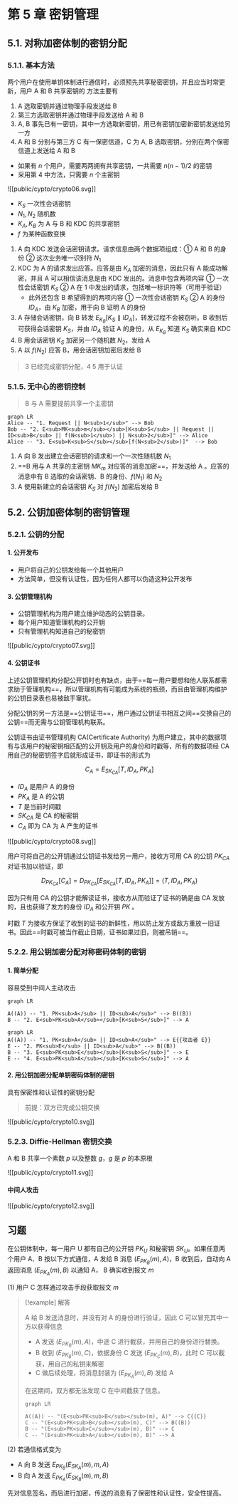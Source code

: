# 第 5 章 密钥管理

## 5.1. 对称加密体制的密钥分配

### 5.1.1. 基本方法

两个用户在使用单钥体制进行通信时，必须预先共享秘密密钥，并且应当时常更新，用户 A 和 B 共享密钥的 方法主要有

1. A 选取密钥并通过物理手段发送给 B
2. 第三方选取密钥并通过物理手段发送给 A 和 B
3. A, B 事先已有一密钥，其中一方选取新密钥，用已有密钥加密新密钥发送给另一方
4. A 和 B 分别与第三方 C 有一保密信道，C 为 A, B 选取密钥，分别在两个保密信道上发送给 A 和 B

- 如果有 $n$ 个用户，需要两两拥有共享密钥，一共需要 $n(n-1)/2$ 的密钥
- 采用第 4 中方法，只需要 $n$ 个主密钥

![[public/cypto/crypto06.svg]]

- $K_S$ 一次性会话密钥
- $N_1, N_2$ 随机数
- $K_A, K_B$ 为 A 与 B 和 KDC 的共享密钥
- $f$ 为某种函数变换

1. A 向 KDC 发送会话密钥请求。请求信息由两个数据项组成：① A 和 B 的身份 ② 这次业务唯一识别符 $N_1$
2. KDC 为 A 的请求发出应答。应答是由 $K_A$ 加密的消息，因此只有 A 能成功解密，并且 A 可以相信该消息是由 KDC 发出的。消息中包含两项内容 ① 一次性会话密钥 $K_S$ ② A 在 1 中发出的请求，包括唯一标识符等（可用于验证）
    - 此外还包含 B 希望得到的两项内容 ① 一次性会话密钥 $K_S$ ② A 的身份 $ID_A$，由 $K_B$ 加密，用于向 B 证明 A 的身份
3. A 存储会话密钥，向 B 转发 $E_{K_B}[K_S \parallel ID_A]$，转发过程不会被窃听。B 收到后可获得会话密钥 $K_S$，并由 $ID_A$ 验证 A 的身份，从 $E_{K_B}$ 知道 $K_S$ 确实来自 KDC
4. B 用会话密钥 $K_S$ 加密另一个随机数 $N_2$，发给 A
5. A 以 $f(N_2)$ 应答 B，用会话密钥加密后发给 B

> 3 已经完成密钥分配，4 5 用于认证

### 5.1.5. 无中心的密钥控制

> B 与 A 需要提前共享一个主密钥

```mermaid
graph LR
Alice -- "1. Request || N<sub>1</sub>" --> Bob
Bob -- "2. E<sub>MK<sub>m</sub></sub>[K<sub>S</sub> || Request || ID<sub>B</sub> || f(N<sub>1</sub>) || N<sub>2</sub>]" --> Alice
Alice -- "3. E<sub>K<sub>S</sub></sub>[f(N<sub>2</sub>)]"  --> Bob
```

1. A 向 B 发出建立会话密钥的请求和一个一次性随机数 $N_1$
2. ==B 用与 A 共享的主密钥 $MK_m$ 对应答的消息加密==，并发送给 A 。应答的消息中有 B 选取的会话密钥、B 的身份、$f(N_1)$ 和 $N_2$
3. A 使用新建立的会话密钥 $K_S$ 对 $f(N_2)$ 加密后发给 B

## 5.2. 公钥加密体制的密钥管理

### 5.2.1. 公钥的分配

#### 1. 公开发布

- 用户将自己的公钥发给每一个其他用户  
- 方法简单，但没有认证性，因为任何人都可以伪造这种公开发布

#### 3. 公钥管理机构

- 公钥管理机构为用户建立维护动态的公钥目录。
- 每个用户知道管理机构的公开钥
- 只有管理机构知道自己的秘密钥

![[public/cypto/crypto07.svg]]

#### 4. 公钥证书

上述公钥管理机构分配公开钥时也有缺点，由于==每一用户要想和他人联系都需求助于管理机构==，所以管理机构有可能成为系统的瓶颈，而且由管理机构维护的公钥目录表也易被敌手窜扰。

分配公钥的另一方法是==公钥证书==，用户通过公钥证书相互之间==交换自己的公钥==而无需与公钥管理机构联系。

公钥证书由证书管理机构 CA(Certificate Authority) 为用户建立，其中的数据项有与该用户的秘密钥相匹配的公开钥及用户的身份和时戳等，所有的数据项经 CA 用自己的秘密钥签字后就形成证书，即证书的形式为

$$
C_A = E_{SK_{CA}}[T, ID_A, PK_A]
$$

- $ID_A$ 是用户 A 的身份
- $PK_A$ 是 A 的公钥
- $T$ 是当前时间戳
- $SK_{CA}$ 是 CA 的秘密钥
- $C_A$ 即为 CA 为 A 产生的证书

![[public/cypto/crypto08.svg]]

用户可将自己的公开钥通过公钥证书发给另一用户，接收方可用 CA 的公钥 $PK_{CA}$ 对证书加以验证，即

$$
D_{PK_{CA}}[C_A]=D_{PK_{CA}}[E_{SK_{CA}}[T, ID_A, PK_A]]=(T, ID_A, PK_A)
$$

因为只有用 CA 的公钥才能解读证书，接收方从而验证了证书的确是由 CA 发放的，且也获得了发方的身份 $ID_A$ 和公开钥 $PK$ 。

时戳 $T$ 为接收方保证了收到的证书的新鲜性，用以防止发方或敌方重放一旧证书。因此==时戳可被当作截止日期，证书如果过旧，则被吊销==。

### 5.2.2. 用公钥加密分配对称密码体制的密钥

#### 1. 简单分配

容易受到中间人主动攻击

```mermaid
graph LR

A((A)) -- "1. PK<sub>A</sub> || ID<sub>A</sub>" --> B((B))
B -- "2. E<sub>PK<sub>A</sub></sub>[K<sub>S</sub>]" --> A
```

```mermaid
graph LR
A((A)) -- "1. PK<sub>A</sub> || ID<sub>A</sub>" --> E{{攻击者 E}}
E -- "2. PK<sub>E</sub> || ID<sub>A</sub>" --> B((B))
B -- "3. E<sub>PK<sub>E</sub></sub>[K<sub>S</sub>]" --> E
E -- "4. E<sub>PK<sub>A</sub></sub>[K<sub>S</sub>]" --> A
```

#### 2. 用公钥加密分配单钥密码体制的密钥

具有保密性和认证性的密钥分配

> 前提：双方已完成公钥交换

![[public/cypto/crypto10.svg]]

### 5.2.3. Diffie-Hellman 密钥交换

A 和 B 共享一个素数 $p$ 以及整数 $g$，$g$ 是 $p$ 的本原根

![[public/cypto/crypto11.svg]]

#### 中间人攻击

![[public/cypto/crypto12.svg]]

## 习题

在公钥体制中，每一用户 U 都有自己的公开钥 $PK_U$ 和秘密钥 $SK_U$。如果任意两个用户 A、B 按以下方式通信，A 发给 B 消息 $(E_{PK_{B}}(m),A)$，B 收到后，自动向 A 返回消息 $(E_{PK_A}(m),B)$ 以通知 A， B 确实收到报文 $m$

(1) 用户 C 怎样通过攻击手段获取报文 $m$

> [!example] 解答
> 
> A 给 B 发送消息时，并没有对 A 的身份进行验证，因此 C 可以冒充其中一方以获得信息
> 
> - A 发送 $(E_{PK_B}(m),A)$，中途 C 进行截获，并用自己的身份进行替换。
> - B 收到 $(E_{PK_B}(m), C)$，依据身份 C 发送 $(E_{PK_C}(m), B)$，此时 C 可以截获，用自己的私钥来解密
> - C 做后续处理，将消息封装为 $(E_{PK_A}(m),B)$ 发给 A
> 
> 在这期间，双方都无法发现 C 在中间截获了信息。
> 
> ~~~mermaid
> graph LR
> 
> A((A)) -- "(E<sub>PK<sub>B</sub></sub>(m), A)" --> C{{C}}
> C -- "(E<sub>PK<sub>B</sub></sub>(m), C)" --> B((B))
> B -- "(E<sub>PK<sub>C</sub></sub>(m), B)" --> C
> C -- "(E<sub>PK<sub>A</sub></sub>(m), B)" --> A
> ~~~
> 



(2) 若通信格式变为

- A 向 B 发送 $E_{PK_B}(E_{SK_A}(m), m, A)$
- B 向 A 发送 $E_{PK_A}(E_{SK_B}(m), m,B)$

先对信息签名，而后进行加密，传送的消息有了保密性和认证性，安全性提高。
